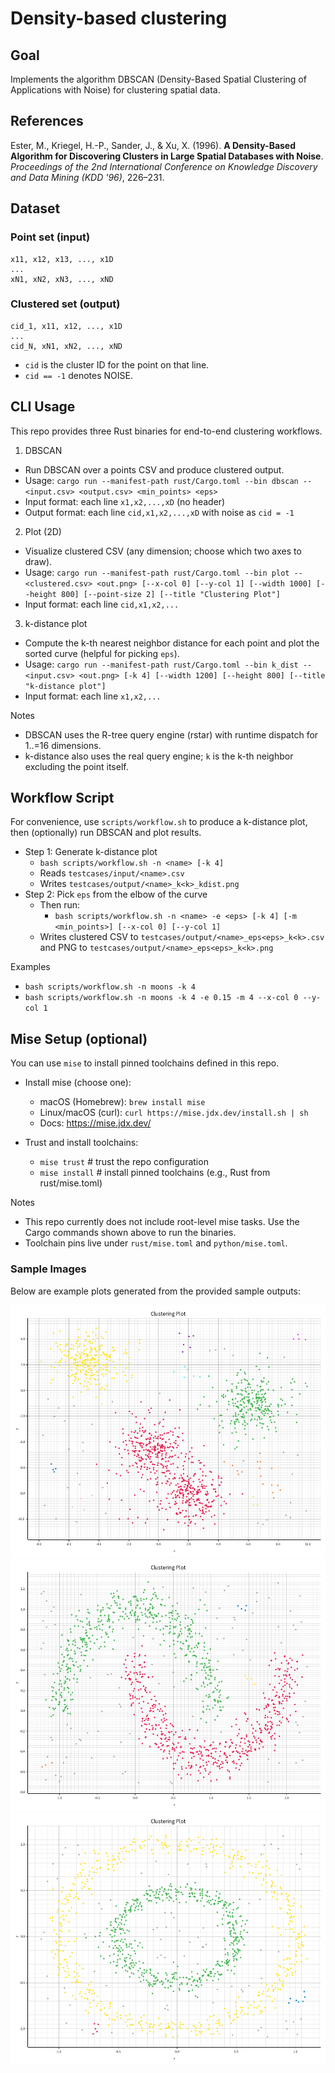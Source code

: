 # Density-based clustering

## Goal

Implements the algorithm DBSCAN (Density-Based Spatial Clustering of Applications with Noise) for clustering spatial
data.

## References

Ester, M., Kriegel, H.-P., Sander, J., & Xu, X. (1996). **A Density-Based Algorithm for Discovering Clusters in Large
Spatial Databases with Noise**. *Proceedings of the 2nd International Conference on Knowledge Discovery and Data
Mining (KDD '96)*, 226–231.

## Dataset

### Point set (input)

```
x11, x12, x13, ..., x1D
...
xN1, xN2, xN3, ..., xND
```

### Clustered set (output)

```
cid_1, x11, x12, ..., x1D
...
cid_N, xN1, xN2, ..., xND
```

- `cid` is the cluster ID for the point on that line.
- `cid == -1` denotes NOISE.

## CLI Usage

This repo provides three Rust binaries for end-to-end clustering workflows.

1. DBSCAN

- Run DBSCAN over a points CSV and produce clustered output.
- Usage: `cargo run --manifest-path rust/Cargo.toml --bin dbscan -- <input.csv> <output.csv> <min_points> <eps>`
- Input format: each line `x1,x2,...,xD` (no header)
- Output format: each line `cid,x1,x2,...,xD` with noise as `cid = -1`

2. Plot (2D)

- Visualize clustered CSV (any dimension; choose which two axes to draw).
- Usage: `cargo run --manifest-path rust/Cargo.toml --bin plot -- <clustered.csv> <out.png> [--x-col 0] [--y-col 1] [--width 1000] [--height 800] [--point-size 2] [--title "Clustering Plot"]`
- Input format: each line `cid,x1,x2,...`

3. k-distance plot

- Compute the k-th nearest neighbor distance for each point and plot the sorted curve (helpful for picking `eps`).
- Usage: `cargo run --manifest-path rust/Cargo.toml --bin k_dist -- <input.csv> <out.png> [-k 4] [--width 1200] [--height 800] [--title "k-distance plot"]`
- Input format: each line `x1,x2,...`

Notes

- DBSCAN uses the R-tree query engine (rstar) with runtime dispatch for 1..=16 dimensions.
- k-distance also uses the real query engine; `k` is the k-th neighbor excluding the point itself.

## Workflow Script

For convenience, use `scripts/workflow.sh` to produce a k-distance plot, then (optionally) run DBSCAN and plot results.

- Step 1: Generate k-distance plot
    - `bash scripts/workflow.sh -n <name> [-k 4]`
    - Reads `testcases/input/<name>.csv`
    - Writes `testcases/output/<name>_k<k>_kdist.png`
- Step 2: Pick `eps` from the elbow of the curve
    - Then run:
        - `bash scripts/workflow.sh -n <name> -e <eps> [-k 4] [-m <min_points>] [--x-col 0] [--y-col 1]`
    - Writes clustered CSV to `testcases/output/<name>_eps<eps>_k<k>.csv` and PNG to
      `testcases/output/<name>_eps<eps>_k<k>.png`

Examples

- `bash scripts/workflow.sh -n moons -k 4`
- `bash scripts/workflow.sh -n moons -k 4 -e 0.15 -m 4 --x-col 0 --y-col 1`

## Mise Setup (optional)

You can use `mise` to install pinned toolchains defined in this repo.

- Install mise (choose one):
    - macOS (Homebrew): `brew install mise`
    - Linux/macOS (curl): `curl https://mise.jdx.dev/install.sh | sh`
    - Docs: https://mise.jdx.dev/

- Trust and install toolchains:
    - `mise trust`          # trust the repo configuration
    - `mise install`        # install pinned toolchains (e.g., Rust from rust/mise.toml)

Notes

- This repo currently does not include root-level mise tasks. Use the Cargo commands shown above to run the binaries.
- Toolchain pins live under `rust/mise.toml` and `python/mise.toml`.

### Sample Images

Below are example plots generated from the provided sample outputs:

![Blobs (sample)](testcases/output/blobs_eps1_k4.png)
![Moons (sample)](testcases/output/moons_eps0p1_k4.png)
![Circles (sample)](testcases/output/circles_eps0p08_k4.png)

